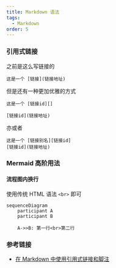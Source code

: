```yaml
---
title: Markdown 语法
tags:
  - Markdown
order: 5
---
```


### 引用式链接

之前是这么写链接的

```
这是一个 [链接](链接地址)
```

但是还有一种更加优雅的方式

```
这是一个 [链接id][]

[链接id](链接地址)
```

亦或者

```
这是一个 [链接别名][链接id]
[链接id](链接地址)
```

### Mermaid 高阶用法

#### 流程图内换行

使用传统 HTML 语法 `<br>` 即可

```mermaid
sequenceDiagram
    participant A
    participant B

    A->>B: 第一行<br>第二行

```

### 参考链接

- [在 Markdown 中使用引用式链接和脚注][]

​​<!-- +++++++++ 下面是引用式链接 +++++++++ -->

[在 Markdown 中使用引用式链接和脚注]: https://client.sspai.com/post/77513
